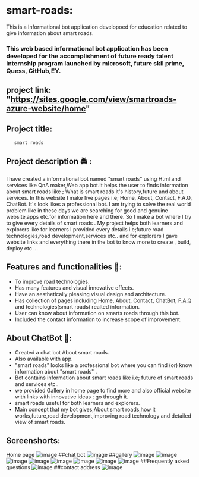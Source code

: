 # smart-roads:
This is a Informational bot application developoed for education related to give information about smart roads.
### This web based informational bot application has been developed for the accomplishment of future ready talent internship program launched by microsoft, future skil prime, Quess, GitHub,EY.

## project link: "https://sites.google.com/view/smartroads-azure-website/home"

## Project title: 
       smart roads
       
## Project description 🚔 :      
I have created a informational bot named "smart roads" using Html and services like QnA maker,Web app bot.It helps the user to finds information about smart roads like ; What is smart roads it's history,future and about services. In this website I make five pages i.e; Home, About, Contact, F.A.Q, ChatBot. It's look likes a professional bot. I am trying to solve the real world problem like in these days we are searching for  good and genuine website,apps etc.for information here and there. So I make a bot where I try to give every details of smart roads . My project helps both learners and explorers like for learners I provided every details i.e;future road technologies,road development,services etc.. and for explorers I gave website links and everything there in the bot to know more to create , build, deploy etc ...                    

## Features and functionalities 🛴:
- To improve road technologies.
- Has many features and visual innovative effects.
- Have an aesthetically pleasing visual design and architecture.
- Has collection of pages including Home, About, Contact, ChatBot, F.A.Q and technologies(smart roads) realted information.
- User can know about information on smarts roads through this bot.
- Included the contact information to increase scope of improvement.

## About ChatBot 💬: 
- Created a chat bot About smart roads.
- Also available with app.
- "smart roads" looks like a professional bot where you can find (or) know information about "smart roads" .
- Bot contains information about smart roads like i.e; future of smart roads and services etc..
- we provided Gallery in home page to find more and also official website with links with innovative ideas ; go through it.
- smart roads useful for both learners and explorers.
- Main concept that my bot gives;About smart roads,how it works,future,road development,improving road technology and detailed view of smart roads.

## Screenshorts:
Home page
![image](https://user-images.githubusercontent.com/113455993/193041066-49b50cfb-175f-4aa2-bf52-da087b72cd9b.png)
##chat bot
![image](https://user-images.githubusercontent.com/113455993/193041650-b2975118-563b-4f11-afbb-924dcba58bd1.png) 
##gallery
![image](https://user-images.githubusercontent.com/113455993/193042259-0d5124e9-14cf-4e1c-b14a-545a2cb7c5d0.png)
![image](https://user-images.githubusercontent.com/113455993/193042896-ea64b5c3-f39d-4f2d-9f28-9efa86157217.png)
![image](https://user-images.githubusercontent.com/113455993/193043081-d19188af-061c-4042-a06a-be9f8c163dad.png)
![image](https://user-images.githubusercontent.com/113455993/193043267-82ffc629-532f-4763-b0b2-31eba08f35a4.png)
![image](https://user-images.githubusercontent.com/113455993/193043472-9dbdfc59-c400-4961-805e-1101e1c942ee.png)
![image](https://user-images.githubusercontent.com/113455993/193043632-3a480a7c-305f-44bd-b040-e2e3b3cf586b.png)
![image](https://user-images.githubusercontent.com/113455993/193043847-766d1ea1-2efd-4024-816a-004a966f8e66.png)
![image](https://user-images.githubusercontent.com/113455993/193044027-901c7f5e-0f0b-449b-8163-44fce84df005.png)
##Frequently asked questions 
![image](https://user-images.githubusercontent.com/113455993/193044183-f2122dc8-5641-4ee1-93f0-238f291210ed.png)
##contact address
![image](https://user-images.githubusercontent.com/113455993/193400454-87bdb9bd-bf3c-447a-aad8-d50db0832e1f.png)


